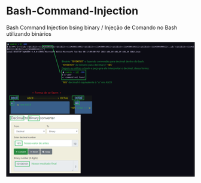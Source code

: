 # Bash-Command-Injection
Bash Command Injection bsing binary / Injeção de Comando no Bash utilizando binários

<img src="bash command injection waf bypass.png" align="center">
